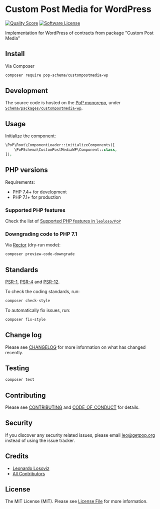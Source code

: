 # Custom Post Media for WordPress

<!-- [![Build Status][ico-travis]][link-travis] -->
[![Quality Score][ico-code-quality]][link-code-quality]
[![Software License][ico-license]](LICENSE.md)

<!--
[![Latest Version on Packagist][ico-version]][link-packagist]
[![Coverage Status][ico-scrutinizer]][link-scrutinizer]
[![Total Downloads][ico-downloads]][link-downloads]
-->

Implementation for WordPress of contracts from package "Custom Post Media"

## Install

Via Composer

``` bash
composer require pop-schema/custompostmedia-wp
```

## Development

The source code is hosted on the [PoP monorepo](https://github.com/leoloso/PoP), under [`Schema/packages/custompostmedia-wp`](https://github.com/leoloso/PoP/tree/master/layers/Schema/packages/custompostmedia-wp).

## Usage

Initialize the component:

``` php
\PoP\Root\ComponentLoader::initializeComponents([
    \PoPSchema\CustomPostMediaWP\Component::class,
]);
```

## PHP versions

Requirements:

- PHP 7.4+ for development
- PHP 7.1+ for production

### Supported PHP features

Check the list of [Supported PHP features in `leoloso/PoP`](https://github.com/leoloso/PoP/#supported-php-features)

### Downgrading code to PHP 7.1

Via [Rector](https://github.com/rectorphp/rector) (dry-run mode):

```bash
composer preview-code-downgrade
```

## Standards

[PSR-1](https://www.php-fig.org/psr/psr-1), [PSR-4](https://www.php-fig.org/psr/psr-4) and [PSR-12](https://www.php-fig.org/psr/psr-12).

To check the coding standards, run:

``` bash
composer check-style
```

To automatically fix issues, run:

``` bash
composer fix-style
```

## Change log

Please see [CHANGELOG](CHANGELOG.md) for more information on what has changed recently.

## Testing

``` bash
composer test
```

## Contributing

Please see [CONTRIBUTING](CONTRIBUTING.md) and [CODE_OF_CONDUCT](CODE_OF_CONDUCT.md) for details.

## Security

If you discover any security related issues, please email leo@getpop.org instead of using the issue tracker.

## Credits

- [Leonardo Losoviz][link-author]
- [All Contributors][link-contributors]

## License

The MIT License (MIT). Please see [License File](LICENSE.md) for more information.

[ico-version]: https://img.shields.io/packagist/v/pop-schema/custompostmedia-wp.svg?style=flat-square
[ico-license]: https://img.shields.io/badge/license-MIT-brightgreen.svg?style=flat-square
[ico-travis]: https://img.shields.io/travis/pop-schema/custompostmedia-wp/master.svg?style=flat-square
[ico-scrutinizer]: https://img.shields.io/scrutinizer/coverage/g/pop-schema/custompostmedia-wp.svg?style=flat-square
[ico-code-quality]: https://img.shields.io/scrutinizer/g/pop-schema/custompostmedia-wp.svg?style=flat-square
[ico-downloads]: https://img.shields.io/packagist/dt/pop-schema/custompostmedia-wp.svg?style=flat-square

[link-packagist]: https://packagist.org/packages/pop-schema/custompostmedia-wp
[link-travis]: https://travis-ci.org/pop-schema/custompostmedia-wp
[link-scrutinizer]: https://scrutinizer-ci.com/g/pop-schema/custompostmedia-wp/code-structure
[link-code-quality]: https://scrutinizer-ci.com/g/pop-schema/custompostmedia-wp
[link-downloads]: https://packagist.org/packages/pop-schema/custompostmedia-wp
[link-author]: https://github.com/leoloso
[link-contributors]: ../../../../../../contributors
